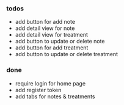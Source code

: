 ### todos
- add button for add note
- add detail view for note
- add detail view for treatment
- add button to update or delete note
- add button for add treatment
- add button to update or delete treatment


### done
- require login for home page
- add register token
- add tabs for notes & treatments
